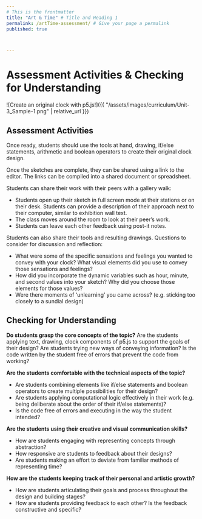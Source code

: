 ```yaml
---
# This is the frontmatter
title: "Art & Time" # Title and Heading 1
permalink: /artTime-assessment/ # Give your page a permalink
published: true



---
```


# Assessment Activities & Checking for Understanding
![Create an original clock with p5.js!]({{ "/assets/images/curriculum/Unit-3_Sample-1.png" | relative_url }})

## Assessment Activities

Once ready, students should use the tools at hand, drawing, if/else statements, arithmetic and boolean operators to create their original clock design. 

Once the sketches are complete, they can be shared using a link to the editor. The links can be compiled into a shared document or spreadsheet. 

Students can share their work with their peers with a gallery walk:
- Students open up their sketch in full screen mode at their stations or on their desk. Students can provide a description of their approach next to their computer, similar to exhibition wall text.
- The class moves around the room to look at their peer’s work. 
- Students can leave each other feedback using post-it notes. 

Students can also share their tools and resulting drawings. Questions to consider for discussion and reflection:
- What were some of the specific sensations and feelings you wanted to convey with your clock? What visual elements did you use to convey those sensations and feelings?
- How did you incorporate the dynamic variables such as hour, minute, and second values into your sketch? Why did you choose those elements for those values?
- Were there moments of ‘unlearning’ you came across? (e.g. sticking too closely to a sundial design)



## Checking for Understanding

**Do students grasp the core concepts of the topic?**
Are the students applying text, drawing, clock components of p5.js to support the goals of their design? 
Are students trying new ways of conveying information?
Is the code written by the student free of errors that prevent the code from working?

**Are the students comfortable with the technical aspects of the topic?**
- Are students combining elements like if/else statements and boolean operators to create multiple possibilities for their design? 
- Are students applying computational logic effectively in their work (e.g. being deliberate about the order of their if/else statements)?
- Is the code free of errors and executing in the way the student intended?

**Are the students using their creative and visual communication skills?**
- How are students engaging with representing concepts through abstraction? 
- How responsive are students to feedback about their designs?
- Are students making an effort to deviate from familiar methods of representing time?

**How are the students keeping track of their personal and artistic growth?**
- How are students articulating their goals and process throughout the design and building stages?
- How are students providing feedback to each other? Is the feedback constructive and specific?

